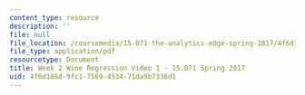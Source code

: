 ```yaml
---
content_type: resource
description: ''
file: null
file_location: /coursemedia/15-071-the-analytics-edge-spring-2017/4f6d186d9fc17569453471da9b7336d1_MIT15_071S17_Unit2_WineRegression.pdf
file_type: application/pdf
resourcetype: Document
title: Week 2 Wine Regression Video 1 - 15.071 Spring 2017
uid: 4f6d186d-9fc1-7569-4534-71da9b7336d1
---
```

